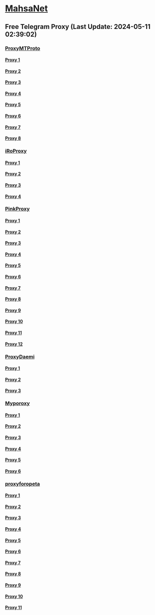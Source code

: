 
# [MahsaNet](https://t.me/mahsa_net)
## Free Telegram Proxy (Last Update: 2024-05-11 02:39:02)
### [ProxyMTProto](https://t.me/ProxyMTProto)
#### [Proxy 1](tg://proxy?server=45.88.230.244&port=3443&secret=FgMBAgABAAH8AwOG4kw63Q%3D%3D)
#### [Proxy 2](tg://proxy?server=Rokna.apple.com.co.uk.do_yo.like_be.gti5i_byme.ands.www.microsoft.com.there_is_no.place_like.localhost.www.bing.com.count_with_me.cyou.net.digikala.com.msn.com.bsi.ir.enamad.now_sudo.again_to_fight.everyone.i_am.the_internet.khodnevisc0-bsgrio1.co.uk.&port=7443&secret=FgMBAgABAAH8AwOG4kw63QBQBQBQZQZQBQBQZQZQHQHQBQHQUQUQFQDQAQVQSQEQ)
#### [Proxy 3](tg://proxy?server=Namnak.apple.com.co.uk.do_yo.like_be.gti5i_byme.ands.www.microsoft.com.there_is_no.place_like.localhost.www.bing.com.count_with_me.cyou.net.digikala.com.msn.com.bsi.ir.enamad.now_sudo.again_to_fight.everyone.i_am.the_internet.hvakhue-1setam1.co.uk.&port=7443&secret=FgMBAgABAAH8AwOG4kw63QBQBQBQZQZQBQBQZQZQHQHQBQHQUQUQFQDQAQVQSQEQ)
#### [Proxy 4](tg://proxy?server=Namasha.apple.com.co.uk.do_yo.like_be.gti5i_byme.ands.www.microsoft.com.there_is_no.place_like.localhost.www.bing.com.count_with_me.cyou.net.digikala.com.msn.com.bsi.ir.enamad.now_sudo.again_to_fight.everyone.i_am.the_internet.niabat1-nabat1400.co.uk.&port=7443&secret=FgMBAgABAAH8AwOG4kw63QBQBQBQZQZQBQBQZQZQHQHQBQHQUQUQFQDQAQVQSQEQ)
#### [Proxy 5](tg://proxy?server=Mci.ir-Irancell.com-rightel.com-tic.ir-google.com-khabarfori.com-leader.ir-nic.ir-co-ui25-ll.click-co.uk-arvancloud.ir.co-ui25-ll.click.&port=000000007443&secret=FgMBAgABAAH8AwOG4kw63QZQ)
#### [Proxy 6](tg://proxy?server=79.127.227.148&port=4443&secret=FgMBAgABAAH8AwOG4kw63Q)
#### [Proxy 7](tg://proxy?server=79.127.218.201&port=4443&secret=FgMBAgABAAH8AwOG4kw63Q)
#### [Proxy 8](tg://proxy?server=185.145.245.197&port=4443&secret=FgMBAgABAAH8AwOG4kw63Q)
### [iRoProxy](https://t.me/iRoProxy)
#### [Proxy 1](tg://proxy?server=194.120.230.214&port=443&secret=FgMBAgABAAH8AwOG4kw63Q%3D%3D)
#### [Proxy 2](tg://proxy?server=194.120.230.172&port=443&secret=FgMBAgABAAH8AwOG4kw63Q%3D%3D)
#### [Proxy 3](tg://proxy?server=195.62.32.59&port=443&secret=FgMBAgABAAH8AwOG4kw63Q%3D%3D)
#### [Proxy 4](tg://proxy?server=194.120.230.214&port=443&secret=FgMBAgABAAH8AwOG4kw63Q%3D%3D)
### [PinkProxy](https://t.me/PinkProxy)
#### [Proxy 1](tg://proxy?server=89.41.181.142&port=443&secret=ee1603010200010001fc030386e24c3add76616e2e6e616a76612e636f6d)
#### [Proxy 2](tg://proxy?server=cloudflare.nokia.com.co.uk.do_yo.want_to.clash_with.this.www.microsoft.com.there_is_no.place_like.localhost.www.bing.com.count_with_me.cyou.net.digikala.com.msn.com.bsi.ir.enamad.ir.now_sud.again_to_fight.everyone.i_am.the_internet.perfect-primum.pw.&port=1881&secret=FpABAiIBhwH8AwOG42xL3Q==)
#### [Proxy 3](tg://proxy?server=88.80.135.12&port=54403&secret=FgMBAgABAAH8AwOG4kw63Q)
#### [Proxy 4](tg://proxy?server=88.80.135.10&port=54403&secret=FgMBAgABAAH8AwOG4kw63Q)
#### [Proxy 5](tg://proxy?server=cloudflare.nokia.com.co.uk.do_yo.want_to.clash_with.this.www.microsoft.com.there_is_no.place_like.localhost.www.bing.com.count_with_me.cyou.net.digikala.com.msn.com.bsi.ir.enamad.now_sudo.again_to_fight.everyone.i_am.the_internet.radical-parantez.pw.&port=6550&secret=FpABAiIBhwH8AwOG42xL3Q==)
#### [Proxy 6](tg://proxy?server=88.80.135.67&port=54403&secret=FgMBAgABAAH8AwOG4kw63Q)
#### [Proxy 7](tg://proxy?server=88.80.135.69&port=54403&secret=FgMBAgABAAH8AwOG4kw63Q)
#### [Proxy 8](tg://proxy?server=88.80.135.69&port=54403&secret=FgMBAgABAAH8AwOG4kw63Q)
#### [Proxy 9](tg://proxy?server=88.80.135.67&port=54403&secret=FgMBAgABAAH8AwOG4kw63Q)
#### [Proxy 10](tg://proxy?server=88.80.135.249&port=777&secret=FgMBAgABAAH8AwOG4kw63Q)
#### [Proxy 11](tg://proxy?server=88.80.135.140&port=777&secret=FgMBAgABAAH8AwOG4kw63Q)
#### [Proxy 12](tg://proxy?server=88.80.135.67&port=54403&secret=FgMBAgABAAH8AwOG4kw63Q)
### [ProxyDaemi](https://t.me/ProxyDaemi)
#### [Proxy 1](tg://proxy?server=hhamrah.akinay5.ir&port=3443&secret=FgMBAgABAAH8AwOG4kw63Q)
#### [Proxy 2](tg://proxy?server=88.80.135.10&port=54403&secret=FgMBAgABAAH8AwOG4kw63Q)
#### [Proxy 3](tg://proxy?server=hhamrah.akinay5.ir&port=3443&secret=FgMBAgABAAH8AwOG4kw63Q)
### [Myporoxy](https://t.me/Myporoxy)
#### [Proxy 1](tg://proxy?server=cloudflare.nokia.com.co.uk.do_yo.want_to.clash_with.this.www.microsoft.com.there_is_no.place_like.localhost.www.bing.com.count_with_me.cyou.net.digikala.com.msn.com.bsi.ir.enamad.now_sudo.again_to_fight.everyone.i_am.the_internet.radical-parantez.pw.&port=6550&secret=FpABAiIBhwH8AwOG42xL3Q==)
#### [Proxy 2](tg://proxy?server=cloudflare.nokia.com.co.uk.do_yo.want_to.clash_with.this.www.microsoft.com.there_is_no.place_like.localhost.www.bing.com.count_with_me.cyou.net.digikala.com.msn.com.bsi.ir.enamad.now_sudo.again_to_fight.everyone.i_am.the_internet.radical-parantez.pw.&port=6550&secret=FpABAiIBhwH8AwOG42xL3Q==)
#### [Proxy 3](tg://proxy?server=cloudflare.nokia.com.co.uk.do_yo.want_to.clash_with.this.www.microsoft.com.there_is_no.place_like.localhost.www.bing.com.count_with_me.cyou.net.digikala.com.msn.com.bsi.ir.enamad.ir.now_sud.again_to_fight.everyone.i_am.the_internet.perfect-primum.pw.&port=1881&secret=FpABAiIBhwH8AwOG42xL3Q==)
#### [Proxy 4](tg://proxy?server=cloudflare.nokia.com.co.uk.do_yo.want_to.clash_with.this.www.microsoft.com.there_is_no.place_like.localhost.www.bing.com.count_with_me.cyou.net.digikala.com.msn.com.bsi.ir.enamad.now_sudo.again_to_fight.everyone.i_am.the_internet.radical-parantez.pw.&port=6550&secret=FpABAiIBhwH8AwOG42xL3Q==)
#### [Proxy 5](tg://proxy?server=cloudflare.nokia.com.co.uk.do_yo.want_to.clash_with.this.www.microsoft.com.there_is_no.place_like.localhost.www.bing.com.count_with_me.cyou.net.digikala.com.msn.com.bsi.ir.enamad.ir.now_sud.again_to_fight.everyone.i_am.the_internet.perfect-primum.pw.&port=1881&secret=FpABAiIBhwH8AwOG42xL3Q==)
#### [Proxy 6](tg://proxy?server=cloudflare.com.nokia.com.co.uk.do_yo.want_to.clash_with.this.www.microsoft.com.there_is_no.place_like.localhost.www.bing.com.count_with_me.cyou.net.digikala.com.msn.com.bsi.ir.enamad.ir.now_sud.again_to_fight.everyone.i_am.the_internet.sorse-one.sbs.&port=2040&secret=FpABAiIBhwH8AwOG42xL3QPQPQUQZQBQDQEQYQOQVQNQMQSQ)
### [proxyforopeta](https://t.me/proxyforopeta)
#### [Proxy 1](tg://proxy?server=cloudflare.nokia.com.co.uk.do_yo.want_to.clash_with.this.www.microsoft.com.there_is_no.place_like.localhost.www.bing.com.count_with_me.cyou.net.digikala.com.msn.com.bsi.ir.enamad.ir.now_sud.again_to_fight.everyone.i_am.the_internet.perfect-primum.pw.&port=1881&secret=FpABAiIBhwH8AwOG42xL3Q==)
#### [Proxy 2](tg://proxy?server=Mci.ir-Irancell.com-rightel.com-tic.ir-google.com-khabarfori.com-leader.ir-nic.ir-co-ui25-ll.click-co.uk-arvancloud.ir.co-ui25-ll.click.&port=000000007443&secret=FgMBAgABAAH8AwOG4kw63QZQ)
#### [Proxy 3](tg://proxy?server=79.127.227.148&port=4443&secret=FgMBAgABAAH8AwOG4kw63Q)
#### [Proxy 4](tg://proxy?server=r1c.ir.berimkedashtebashim.com&port=2024&secret=FgMBAgABAAH8AwOG4kw63Q==)
#### [Proxy 5](tg://proxy?server=hhamrah.akinay5.ir&port=3443&secret=FgMBAgABAAH8AwOG4kw63Q)
#### [Proxy 6](tg://proxy?server=49.13.50.70&port=2040&secret=FgMBAgABAAH8AwOG4kw63Q)
#### [Proxy 7](tg://proxy?server=88.80.135.140&port=777&secret=FgMBAgABAAH8AwOG4kw63Q)
#### [Proxy 8](tg://proxy?server=88.80.135.67&port=54403&secret=FgMBAgABAAH8AwOG4kw63Q)
#### [Proxy 9](tg://proxy?server=94.103.88.82&port=443&secret=FgMBAgABAAH8AwOG4kw63Q)
#### [Proxy 10](tg://proxy?server=135.181.206.62&port=8&secret=FgMBAgABAAH8AwOG4kw63Q==)
#### [Proxy 11](tg://proxy?server=95.217.135.81&port=8&secret=FgMBAgABAAH8AwOG4kw63Q==)

    